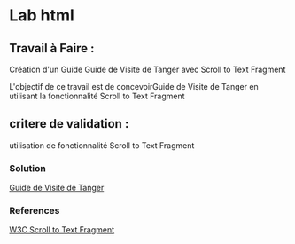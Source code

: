 # Lab html



## Travail à Faire :
 Création d'un Guide Guide de Visite de Tanger avec Scroll to Text Fragment

L'objectif de ce travail  est de concevoirGuide de Visite de Tanger en utilisant la fonctionnalité Scroll to Text Fragment  
## critere de validation : 
utilisation  de fonctionnalité Scroll to Text Fragment 
### Solution 
[Guide de Visite de Tanger ]()


### References 
[W3C Scroll to Text Fragment ](https://wicg.github.io/scroll-to-text-fragment/)


